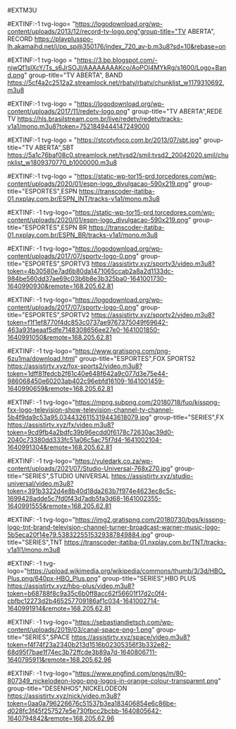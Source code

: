 #EXTM3U

#EXTINF:-1 tvg-logo= "https://logodownload.org/wp-content/uploads/2013/12/record-tv-logo.png"group-title="TV ABERTA", RECORD 
https://playplusspo-lh.akamaihd.net/i/pp_sp@350176/index_720_av-b.m3u8?sd=10&rebase=on
 
#EXTINF:-1 tvg-logo = "https://3.bp.blogspot.com/-njwQf1sIXcY/Ts_s6JrSOJI/AAAAAAAAKco/AoPOI4MYkRg/s1600/Logo+Band.png" group-title="TV ABERTA", BAND
https://5cf4a2c2512a2.streamlock.net/rbatv/rbatv/chunklist_w1179310692.m3u8

#EXTINF:-1 tvg-logo = "https://logodownload.org/wp-content/uploads/2017/11/redetv-logo.png" group-title="TV ABERTA",REDE TV
https://hls.brasilstream.com.br/live/redetv/redetv/tracks-v1a1/mono.m3u8?token=7521849444147249000

#EXTINF:-1 tvg-logo = "https://stcotvfoco.com.br/2013/07/sbt.jpg" group-title="TV ABERTA",SBT
https://5a1c76baf08c0.streamlock.net/tvsd2/smil:tvsd2_20042020.smil/chunklist_w1809370770_b1000000.m3u8

#EXTINF:-1 tvg-logo = "https://static-wp-tor15-prd.torcedores.com/wp-content/uploads/2020/01/espn-logo_divulgacao-590x219.png" group-title="ESPORTES",ESPN
https://transcoder-itatiba-01.nxplay.com.br/ESPN_INT/tracks-v1a1/mono.m3u8

#EXTINF: -1 tvg-logo="https://static-wp-tor15-prd.torcedores.com/wp-content/uploads/2020/01/espn-logo_divulgacao-590x219.png" group-title="ESPORTES",ESPN BR
https://transcoder-itatiba-01.nxplay.com.br/ESPN_BR/tracks-v1a1/mono.m3u8

#EXTINF: -1 tvg-logo="https://logodownload.org/wp-content/uploads/2017/07/sportv-logo-0.png" group-title="ESPORTES",SPORTV3
https://assistirtv.xyz/sportv3/video.m3u8?token=4b30580e7ad6b80da1471065ccab2a8a2d1133dc-984be560dd37ae69c03b6b8e3b325ba0-1641001730-1640990930&remote=168.205.62.81

#EXTINF: -1 tvg-logo="https://logodownload.org/wp-content/uploads/2017/07/sportv-logo-0.png" group-title="ESPORTES",SPORTV2
https://assistirtv.xyz/sportv2/video.m3u8?token=f1f1ef8770f4dc853c0737ae9767375049f69642-463a93faeaaf5dfe7148308656ee27e0-1641001850-1640991050&remote=168.205.62.81

#EXTINF: -1 tvg-logo="https://www.gratispng.com/png-6zu1ma/download.html" group-title="ESPORTES",FOX SPORTS2
https://assistirtv.xyz/fox-sports2/video.m3u8?token=1dff81fedcb2f61c40e648f642a9c077d3e75e44-986068450e60203ab402c96ebfd16109-1641001459-1640990659&remote=168.205.62.81

#EXTINF: -1 tvg-logo="https://mpng.subpng.com/20180718/fuo/kisspng-fxx-logo-television-show-television-channel-tv-channel-5b4f9da9c53a95.0344326115319443618079.jpg" group-title="SERIES",FX
https://assistirtv.xyz/fx/video.m3u8?token=9cd9fb4a2bdfc39b96ecdd0f6178c72630ac39d0-2040c73380dd333fc51a06c5ac75f7d4-1641002104-1640991304&remote=168.205.62.81

#EXTINF: -1 tvg-logo="https://yuledark.co.za/wp-content/uploads/2021/07/Studio-Universal-768x270.jpg" group-title="SERIES",STUDIO UNIVERSAL
https://assistirtv.xyz/studio-universal/video.m3u8?token=391b3322d4e8b40d18da263b7f974e4623ec8c5c-1699428adde5c7fd0f43d7adb5fa3d68-1641002355-1640991555&remote=168.205.62.81

#EXTINF: -1 tvg-logo="https://img2.gratispng.com/20180730/bgs/kisspng-logo-tnt-brand-television-channel-turner-broadcast-warner-music-logo-5b5eca20f14e79.5383225515329387849884.jpg" group-title="SERIES",TNT
https://transcoder-itatiba-01.nxplay.com.br/TNT/tracks-v1a1l1/mono.m3u8

#EXTINF: -1 tvg-logo="https://upload.wikimedia.org/wikipedia/commons/thumb/3/3d/HBO_Plus.png/640px-HBO_Plus.png" group-title="SERIES",HBO PLUS
https://assistirtv.xyz/hbo-plus/video.m3u8?token=b68788f8c9a35c6b0ff8acc62f56601f17d2c0f4-cbfbc12273d2b465257709186af1c034-1641002714-1640991914&remote=168.205.62.81

#EXTINF: -1 tvg-logo="https://sebastiandietsch.com/wp-content/uploads/2019/03/canal-space-png-1.png" group-title="SERIES",SPACE
https://assistirtv.xyz/space/video.m3u8?token=f4f74f23a2340b213d1516b02305356f3b332e82-68d95f7bae1f74ec3b72ffcde3b89a7d-1640806711-1640795911&remote=168.205.62.96

#EXTINF: -1 tvg-logo="https://www.pngfind.com/pngs/m/80-807349_nickelodeon-logo-png-logos-in-orange-colour-transparent.png" group-title="DESENHOS",NICKELODEON
https://assistirtv.xyz/nick/video.m3u8?token=0aa0a796226676c51537b3ea183406854e6c86be-d028fc3f45f257527e5e730fbcc2bcbb-1640805642-1640794842&remote=168.205.62.96
